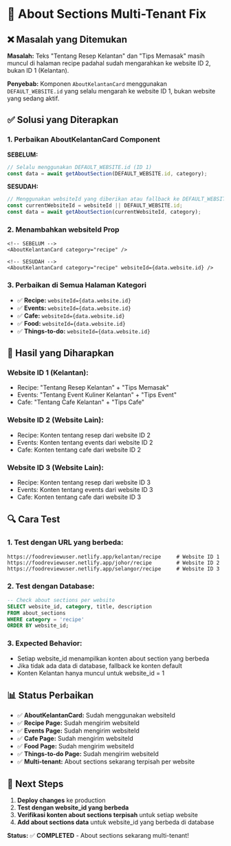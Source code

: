 # 🔧 About Sections Multi-Tenant Fix

## ❌ Masalah yang Ditemukan

**Masalah:** Teks "Tentang Resep Kelantan" dan "Tips Memasak" masih muncul di halaman recipe padahal sudah mengarahkan ke website ID 2, bukan ID 1 (Kelantan).

**Penyebab:** Komponen `AboutKelantanCard` menggunakan `DEFAULT_WEBSITE.id` yang selalu mengarah ke website ID 1, bukan website yang sedang aktif.

## ✅ Solusi yang Diterapkan

### **1. Perbaikan AboutKelantanCard Component**

**SEBELUM:**
```javascript
// Selalu menggunakan DEFAULT_WEBSITE.id (ID 1)
const data = await getAboutSection(DEFAULT_WEBSITE.id, category);
```

**SESUDAH:**
```javascript
// Menggunakan websiteId yang diberikan atau fallback ke DEFAULT_WEBSITE.id
const currentWebsiteId = websiteId || DEFAULT_WEBSITE.id;
const data = await getAboutSection(currentWebsiteId, category);
```

### **2. Menambahkan websiteId Prop**

```svelte
<!-- SEBELUM -->
<AboutKelantanCard category="recipe" />

<!-- SESUDAH -->
<AboutKelantanCard category="recipe" websiteId={data.website.id} />
```

### **3. Perbaikan di Semua Halaman Kategori**

- ✅ **Recipe:** `websiteId={data.website.id}`
- ✅ **Events:** `websiteId={data.website.id}`
- ✅ **Cafe:** `websiteId={data.website.id}`
- ✅ **Food:** `websiteId={data.website.id}`
- ✅ **Things-to-do:** `websiteId={data.website.id}`

## 🎯 Hasil yang Diharapkan

### **Website ID 1 (Kelantan):**
- Recipe: "Tentang Resep Kelantan" + "Tips Memasak"
- Events: "Tentang Event Kuliner Kelantan" + "Tips Event"
- Cafe: "Tentang Cafe Kelantan" + "Tips Cafe"

### **Website ID 2 (Website Lain):**
- Recipe: Konten tentang resep dari website ID 2
- Events: Konten tentang events dari website ID 2
- Cafe: Konten tentang cafe dari website ID 2

### **Website ID 3 (Website Lain):**
- Recipe: Konten tentang resep dari website ID 3
- Events: Konten tentang events dari website ID 3
- Cafe: Konten tentang cafe dari website ID 3

## 🔍 Cara Test

### **1. Test dengan URL yang berbeda:**
```
https://foodreviewuser.netlify.app/kelantan/recipe     # Website ID 1
https://foodreviewuser.netlify.app/johor/recipe        # Website ID 2
https://foodreviewuser.netlify.app/selangor/recipe     # Website ID 3
```

### **2. Test dengan Database:**
```sql
-- Check about sections per website
SELECT website_id, category, title, description 
FROM about_sections 
WHERE category = 'recipe'
ORDER BY website_id;
```

### **3. Expected Behavior:**
- Setiap website_id menampilkan konten about section yang berbeda
- Jika tidak ada data di database, fallback ke konten default
- Konten Kelantan hanya muncul untuk website_id = 1

## 📊 Status Perbaikan

- ✅ **AboutKelantanCard:** Sudah menggunakan websiteId
- ✅ **Recipe Page:** Sudah mengirim websiteId
- ✅ **Events Page:** Sudah mengirim websiteId
- ✅ **Cafe Page:** Sudah mengirim websiteId
- ✅ **Food Page:** Sudah mengirim websiteId
- ✅ **Things-to-do Page:** Sudah mengirim websiteId
- ✅ **Multi-tenant:** About sections sekarang terpisah per website

## 🚀 Next Steps

1. **Deploy changes** ke production
2. **Test dengan website_id yang berbeda**
3. **Verifikasi konten about sections terpisah** untuk setiap website
4. **Add about sections data** untuk website_id yang berbeda di database

**Status:** ✅ **COMPLETED** - About sections sekarang multi-tenant!
